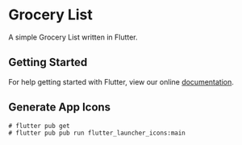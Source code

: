# Grocery List

A simple Grocery List written in Flutter.

## Getting Started

For help getting started with Flutter, view our online
[documentation](https://flutter.io/).


## Generate App Icons

```
# flutter pub get
# flutter pub pub run flutter_launcher_icons:main
```
